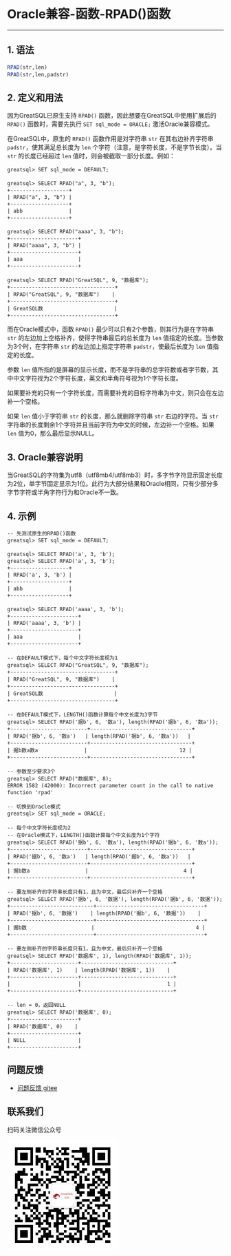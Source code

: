 # Oracle兼容-函数-RPAD()函数
---


## 1. 语法

```sql
RPAD(str,len)
RPAD(str,len,padstr)
```

## 2. 定义和用法
因为GreatSQL已原生支持 `RPAD()` 函数，因此想要在GreatSQL中使用扩展后的 `RPAD()` 函数时，需要先执行 `SET sql_mode = ORACLE;` 激活Oracle兼容模式。

在GreatSQL中，原生的 `RPAD()` 函数作用是对字符串 `str` 在其右边补齐字符串 `padstr`，使其满足总长度为 `len` 个字符（注意，是字符长度，不是字节长度）。当 `str` 的长度已经超过 `len` 值时，则会被截取一部分长度。例如：
```
greatsql> SET sql_mode = DEFAULT;

greatsql> SELECT RPAD("a", 3, "b");
+-------------------+
| RPAD("a", 3, "b") |
+-------------------+
| abb               |
+-------------------+

greatsql> SELECT RPAD("aaaa", 3, "b");
+----------------------+
| RPAD("aaaa", 3, "b") |
+----------------------+
| aaa                  |
+----------------------+

greatsql> SELECT RPAD("GreatSQL", 9, "数据库");
+----------------------------------+
| RPAD("GreatSQL", 9, "数据库")    |
+----------------------------------+
| GreatSQL数                       |
+----------------------------------+
```

而在Oracle模式中，函数 `RPAD()` 最少可以只有2个参数，则其行为是在字符串 `str` 的左边加上空格补齐，使得字符串最后的总长度为 `len` 值指定的长度。当参数为3个时，在字符串 `str` 的左边加上指定字符串 `padstr`，使最后长度为 `len` 值指定的长度。

参数 `len` 值所指的是屏幕的显示长度，而不是字符串的总字符数或者字节数，其中中文字符视为2个字符长度，英文和半角符号视为1个字符长度。

如果要补充的只有一个字符长度，而需要补充的目标字符串为中文，则只会在左边补一个空格。

如果 `len` 值小于字符串 `str` 的长度，那么就删除字符串 `str` 右边的字符。当 `str` 字符串的长度剩余1个字符并且当前字符为中文的时候，左边补一个空格。如果 `len` 值为0，那么最后显示NULL。


## 3. Oracle兼容说明
当GreatSQL的字符集为utf8（utf8mb4/utf8mb3）时，多字节字符显示固定长度为2位，单字节固定显示为1位。此行为大部分结果和Oracle相同，只有少部分多字节字符或半角字符行为和Oracle不一致。


## 4. 示例

```
-- 先测试原生的RPAD()函数
greatsql> SET sql_mode = DEFAULT;

greatsql> SELECT RPAD('a', 3, 'b');
greatsql> SELECT RPAD('a', 3, 'b');
+-------------------+
| RPAD('a', 3, 'b') |
+-------------------+
| abb               |
+-------------------+

greatsql> SELECT RPAD('aaaa', 3, 'b');
+----------------------+
| RPAD('aaaa', 3, 'b') |
+----------------------+
| aaa                  |
+----------------------+

-- 在DEFAULT模式下，每个中文字符长度视为1
greatsql> SELECT RPAD("GreatSQL", 9, "数据库");
+----------------------------------+
| RPAD("GreatSQL", 9, "数据库")    |
+----------------------------------+
| GreatSQL数                       |
+----------------------------------+

-- 在DEFAULT模式下，LENGTH()函数计算每个中文长度为3字节
greatsql> SELECT RPAD('据b', 6, '数a'), length(RPAD('据b', 6, '数a'));
+-------------------------+---------------------------------+
| RPAD('据b', 6, '数a')   | length(RPAD('据b', 6, '数a'))   |
+-------------------------+---------------------------------+
| 据b数a数a               |                              12 |
+-------------------------+---------------------------------+

-- 参数至少要求3个
greatsql> SELECT RPAD("数据库", 8);
ERROR 1582 (42000): Incorrect parameter count in the call to native function 'rpad'

-- 切换到Oracle模式
greatsql> SET sql_mode = ORACLE;

-- 每个中文字符长度视为2
-- 在Oracle模式下，LENGTH()函数计算每个中文长度为1个字符
greatsql> SELECT RPAD('据b', 6, '数a'), length(RPAD('据b', 6, '数a'));
+-------------------------+---------------------------------+
| RPAD('据b', 6, '数a')   | length(RPAD('据b', 6, '数a'))   |
+-------------------------+---------------------------------+
| 据b数a                  |                               4 |
+-------------------------+---------------------------------+

-- 要左侧补齐的字符串长度只有1，且为中文，最后只补齐一个空格
greatsql> SELECT RPAD('据b', 6, '数据'), length(RPAD('据b', 6, '数据'));
+---------------------------+-----------------------------------+
| RPAD('据b', 6, '数据')    | length(RPAD('据b', 6, '数据'))    |
+---------------------------+-----------------------------------+
| 据b数                     |                                 4 |
+---------------------------+-----------------------------------+

-- 要左侧补齐的字符串长度只有1，且为中文，最后只补齐一个空格
greatsql> SELECT RPAD('数据库', 1), length(RPAD('数据库', 1));
+----------------------+------------------------------+
| RPAD('数据库', 1)    | length(RPAD('数据库', 1))    |
+----------------------+------------------------------+
|                      |                            1 |
+----------------------+------------------------------+

-- len = 0，返回NULL
greatsql> SELECT RPAD('数据库', 0);
+----------------------+
| RPAD('数据库', 0)    |
+----------------------+
| NULL                 |
+----------------------+
```


**问题反馈**
---
- [问题反馈 gitee](https://gitee.com/GreatSQL/GreatSQL-Manual/issues)


**联系我们**
---

扫码关注微信公众号

![greatsql-wx](/greatsql-wx.jpg)
